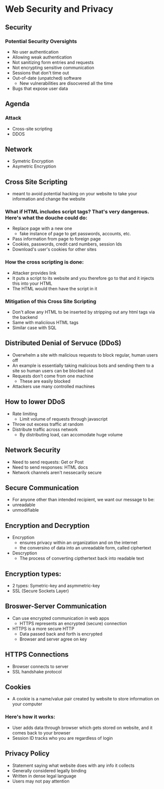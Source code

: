 # Web Security and Privacy

## Security
### Potential Security Oversights
- No user authentication
- Allowing weak authentication
- Not sanitizing form entries and requests
- Not encrypting sensitive communication
- Sessions that don't time out
- Out-of-date (unpatched) software
    - New vulnerabilities are disocvered all the time
- Bugs that expose user data

## Agenda
### Attack
- Cross-site scripting
- DDOS
## Network
- Symetric Encryption
- Asymetric Encryption

## Cross Site Scripting
- meant to avoid potential hacking on your website to take your information and change the website
### What if HTML includes script tags? That's very dangerous. Here's what the douche could do:
- Replace page with a new one
    - fake instance of page to get passwords, accounts, etc.
- Pass information from page to foreign page
- Cookies, passwords, credit card numbers, session lds
- Download's user's cookies for other sites

### How the cross scripting is done:
- Attacker provides link
- It puts a script to its website and you therefore go to that and it injects this into your HTML
- The HTML would then have the script in it

### Mitigation of this Cross Site Scripting
- Don't allow any HTML to be inserted by stripping out any html tags via the backend
- Same with maliciious HTML tags
- Similar case with SQL

## Distributed Denial of Servuce (DDoS)
- Overwhelm a site with malicious requests to block regular, human users off
- An example is essentially taking malicious bots and sending them to a site so human users can be blocked out
- Requests don't come from one machine
    - These are easily blocked
- Attackers use many controlled machines

## How to lower DDoS
- Rate limiting
    - Limit volume of requests through javascript
- Throw out excess traffic at random
- Distribute traffic across network
    - By distributing load, can accomodate huge volume
## Network Security
- Need to send requests: Get or Post
- Need to send responses: HTML docs
- Network channels aren't nessecarily secure

## Secure Communication
- For anyone other than intended recipient, we want our message to be:
- unreadable
- unmodifiable

## Encryption and Decryption
- Encryption
    - ensures privacy within an organization and on the internet
    - the conversino of data into an unreadable form, called ciphertext
- Descryption
    - The process of converting cipthertext back into readable text

## Encryption types:
- 2 types: Symetric-key and asymmetric-key
- SSL (Secure Sockets Layer)

## Broswer-Server Communication
- Can use encrypted communication in web apps
    - HTTPS represents an encrypted (secure) connection
- HTTPS is a more secure HTTP
    - Data passed back and forth is encrypted
    - Browser and server agree on key

## HTTPS Connections
- Browser connects to server
- SSL handshake protocol

## Cookies
- A cookie is a name/value pair created by website to store information on your computer
### Here's how it works:
- User adds data through browser which gets stored on website, and it comes back to your browser
- Session ID tracks who you are regardless of login

## Privacy Policy
- Statement saying what website does with any info it collects
- Generally considered legally binding
- Written in dense legal language
- Users may not pay attention